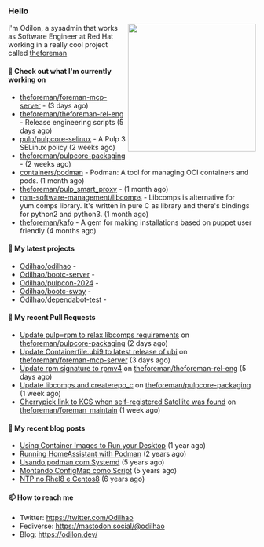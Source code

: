 ### Hello

<img align="right" src="https://avatars.githubusercontent.com/odilhao" width="260">

I'm Odilon, a sysadmin that works as Software Engineer at Red Hat working in a really cool project called [theforeman](https://theforeman.org/)

#### 👷 Check out what I'm currently working on

- [theforeman/foreman-mcp-server](https://github.com/theforeman/foreman-mcp-server) -  (3 days ago)
- [theforeman/theforeman-rel-eng](https://github.com/theforeman/theforeman-rel-eng) - Release engineering scripts (5 days ago)
- [pulp/pulpcore-selinux](https://github.com/pulp/pulpcore-selinux) - A Pulp 3 SELinux policy (2 weeks ago)
- [theforeman/pulpcore-packaging](https://github.com/theforeman/pulpcore-packaging) -  (2 weeks ago)
- [containers/podman](https://github.com/containers/podman) - Podman: A tool for managing OCI containers and pods. (1 month ago)
- [theforeman/pulp_smart_proxy](https://github.com/theforeman/pulp_smart_proxy) -  (1 month ago)
- [rpm-software-management/libcomps](https://github.com/rpm-software-management/libcomps) - Libcomps is alternative for yum.comps library. It&#39;s written in pure C as library and there&#39;s bindings for python2 and python3. (1 month ago)
- [theforeman/kafo](https://github.com/theforeman/kafo) - A gem for making installations based on puppet user friendly (4 months ago)

#### 🌱 My latest projects

- [Odilhao/odilhao](https://github.com/Odilhao/odilhao) - 
- [Odilhao/bootc-server](https://github.com/Odilhao/bootc-server) - 
- [Odilhao/pulpcon-2024](https://github.com/Odilhao/pulpcon-2024) - 
- [Odilhao/bootc-sway](https://github.com/Odilhao/bootc-sway) - 
- [Odilhao/dependabot-test](https://github.com/Odilhao/dependabot-test) - 

#### 🔨 My recent Pull Requests

- [Update pulp=rpm to relax libcomps requirements](https://github.com/theforeman/pulpcore-packaging/pull/2233) on [theforeman/pulpcore-packaging](https://github.com/theforeman/pulpcore-packaging) (2 days ago)
- [Update Containerfile.ubi9 to latest release of ubi](https://github.com/theforeman/foreman-mcp-server/pull/28) on [theforeman/foreman-mcp-server](https://github.com/theforeman/foreman-mcp-server) (3 days ago)
- [Update rpm signature to rpmv4](https://github.com/theforeman/theforeman-rel-eng/pull/526) on [theforeman/theforeman-rel-eng](https://github.com/theforeman/theforeman-rel-eng) (5 days ago)
- [Update libcomps and createrepo_c](https://github.com/theforeman/pulpcore-packaging/pull/2226) on [theforeman/pulpcore-packaging](https://github.com/theforeman/pulpcore-packaging) (1 week ago)
- [Cherrypick link to KCS when self-registered Satellite was found](https://github.com/theforeman/foreman_maintain/pull/1059) on [theforeman/foreman_maintain](https://github.com/theforeman/foreman_maintain) (1 week ago)

#### 📜 My recent blog posts

- [Using Container Images to Run your Desktop](https://odilon.dev/2024/10/29/building-a-desktop-with-bootc/) (1 year ago)
- [Running HomeAssistant with Podman](https://odilon.dev/2022/12/20/homeassistant-with-podman/) (2 years ago)
- [Usando podman com Systemd](https://odilon.dev/2020/06/30/usando-podman-com-systemd/) (5 years ago)
- [Montando ConfigMap como Script](https://odilon.dev/2020/03/08/montando-configmap-como-script/) (5 years ago)
- [NTP no Rhel8 e Centos8](https://odilon.dev/2019/09/17/2019-09-17-ntp-rhel8-centos8/) (6 years ago)


#### 📫 How to reach me

- Twitter: https://twitter.com/Odilhao
- Fediverse: https://mastodon.social/@odilhao
- Blog: https://odilon.dev/
